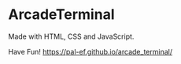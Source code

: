 # ArcadeTerminal
Made with HTML, CSS and JavaScript.

Have Fun!
https://pal-ef.github.io/arcade_terminal/
